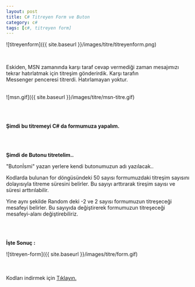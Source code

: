 ```yaml
---
layout: post
title: C# Titreyen Form ve Buton
category: c#
tags: [c#, titreyen form]
---
```

![titreyenform]({{ site.baseurl }}/images/titre/titreyenform.png)


<br>

Eskiden, MSN zamanında karşı taraf cevap vermediği zaman mesajımızı tekrar hatırlatmak için titreşim gönderirdik. Karşı tarafın Messenger penceresi titrerdi. Hatırlamayan yoktur. 

<br>
![msn.gif]({{ site.baseurl }}/images/titre/msn-titre.gif)

<br><br>

<b>Şimdi bu titremeyi C# da formumuza yapalım.</b>


<script src="https://gist.github.com/yldrmzffr/9803e31ed1c5f9b25dff64595b385215.js"></script>


<br><br>

<b>Şimdi de Butonu titretelim..</b>


<script src="https://gist.github.com/yldrmzffr/bc1a9e9a1f9f199dfff29609c723a2ef.js"></script>

"Butonİsmi" yazan yerlere kendi butonumuzun adı yazılacak..


Kodlarda bulunan for döngüsündeki 50 sayısı formumuzdaki titreşim sayısını dolayısıyla titreme süresini belirler. Bu sayıyı arttırarak tireşim sayısı ve süresi arttırılabilir.


Yine aynı şekilde Random deki -2 ve 2 sayısı formumuzun titreşeceği mesafeyi belirler. Bu sayıyıda değiştirerek formumuzun titreşeceği mesafeyi-alanı değiştirebiliriz.

<br><br>

<b>İşte Sonuç :</b>

![titreyen-form]({{ site.baseurl }}/images/titre/form.gif)

<br><br>
Kodları indirmek için <a href="https://yldrmzffr.com/dosyalar/titre.zip">Tıklayın.</a>